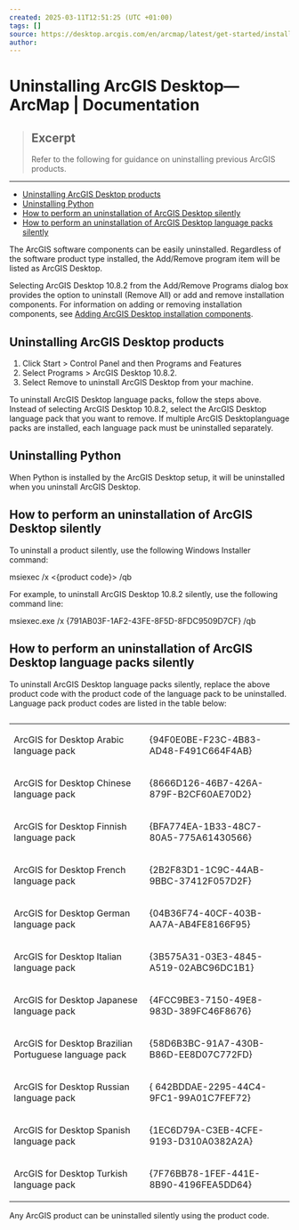 ```yaml
---
created: 2025-03-11T12:51:25 (UTC +01:00)
tags: []
source: https://desktop.arcgis.com/en/arcmap/latest/get-started/installation-guide/uninstalling.htm
author: 
---
```

# Uninstalling ArcGIS Desktop—ArcMap | Documentation

> ## Excerpt
> Refer to the following for guidance on uninstalling previous ArcGIS products.

---
-   [Uninstalling ArcGIS Desktop products](https://desktop.arcgis.com/en/arcmap/latest/get-started/installation-guide/uninstalling.htm#GUID-914BA229-3DAA-4C32-8E39-899423A7059A)
-   [Uninstalling Python](https://desktop.arcgis.com/en/arcmap/latest/get-started/installation-guide/uninstalling.htm#ESRI_SECTION1_2687B0D4689443D79561E7CA0877077D)
-   [How to perform an uninstallation of ArcGIS Desktop silently](https://desktop.arcgis.com/en/arcmap/latest/get-started/installation-guide/uninstalling.htm#ESRI_SECTION1_5A3562353C60436893C9AAFB19B9583C)
-   [How to perform an uninstallation of ArcGIS Desktop language packs silently](https://desktop.arcgis.com/en/arcmap/latest/get-started/installation-guide/uninstalling.htm#ESRI_SECTION1_721995B8505042BD881ECCC5BF7AA8FE)

The ArcGIS software components can be easily uninstalled. Regardless of the software product type installed, the Add/Remove program item will be listed as ArcGIS Desktop.

Selecting ArcGIS Desktop 10.8.2 from the Add/Remove Programs dialog box provides the option to uninstall (Remove All) or add and remove installation components. For information on adding or removing installation components, see [Adding ArcGIS Desktop installation components](https://desktop.arcgis.com/en/arcmap/latest/get-started/installation-guide/adding-additional-installation-components.htm).

## Uninstalling ArcGIS Desktop products

1.  Click Start \> Control Panel and then Programs and Features
2.  Select Programs > ArcGIS Desktop 10.8.2.
3.  Select Remove to uninstall ArcGIS Desktop from your machine.

To uninstall ArcGIS Desktop language packs, follow the steps above. Instead of selecting ArcGIS Desktop 10.8.2, select the ArcGIS Desktop language pack that you want to remove. If multiple ArcGIS Desktoplanguage packs are installed, each language pack must be uninstalled separately.

## Uninstalling Python

When Python is installed by the ArcGIS Desktop setup, it will be uninstalled when you uninstall ArcGIS Desktop.

## How to perform an uninstallation of ArcGIS Desktop silently

To uninstall a product silently, use the following Windows Installer command:

msiexec /x <{product code}> /qb

For example, to uninstall ArcGIS Desktop 10.8.2 silently, use the following command line:

msiexec.exe /x {791AB03F-1AF2-43FE-8F5D-8FDC9509D7CF} /qb

## How to perform an uninstallation of ArcGIS Desktop language packs silently

To uninstall ArcGIS Desktop language packs silently, replace the above product code with the product code of the language pack to be uninstalled. Language pack product codes are listed in the table below:

<table><colgroup width="*"></colgroup><colgroup width="*"></colgroup><tbody><tr><td outputclass="" rowspan="1" colspan="1"><p id="GUID-9FE7E0C1-E814-4EBC-8831-7952D887188D">ArcGIS for Desktop Arabic language pack</p></td><td outputclass="" rowspan="1" colspan="1"><p id="GUID-B580D74E-D39F-4B2E-A101-B9689D2A6EB7">{94F0E0BE-F23C-4B83-AD48-F491C664F4AB}</p></td></tr><tr><td outputclass="" rowspan="1" colspan="1"><p id="GUID-A6A1AC60-91A5-460F-BD74-1495AA1FFBA2">ArcGIS for Desktop Chinese language pack</p></td><td outputclass="" rowspan="1" colspan="1"><p id="GUID-F6A1C834-B370-411C-9791-2EF9F3BF5B64">{8666D126-46B7-426A-879F-B2CF60AE70D2}</p></td></tr><tr><td outputclass="" rowspan="1" colspan="1"><p id="GUID-88735B74-9E48-45BB-9F99-BC60E01EE262">ArcGIS for Desktop Finnish language pack</p></td><td outputclass="" rowspan="1" colspan="1"><p id="GUID-72CD3152-74CE-4125-BAC5-9B5C0475CB18">{BFA774EA-1B33-48C7-80A5-775A61430566}</p></td></tr><tr><td outputclass="" rowspan="1" colspan="1"><p id="GUID-502FBAA3-D255-469B-8D2A-F81E23DAE628">ArcGIS for Desktop French language pack</p></td><td outputclass="" rowspan="1" colspan="1"><p id="GUID-8F7AE922-7EFA-40E5-B891-4F565D6CD962">{2B2F83D1-1C9C-44AB-9BBC-37412F057D2F}</p></td></tr><tr><td outputclass="" rowspan="1" colspan="1"><p id="GUID-20809D8A-8BD7-479D-A9D0-1EE1A1447555">ArcGIS for Desktop German language pack</p></td><td outputclass="" rowspan="1" colspan="1"><p id="GUID-2A6D66C3-E741-420B-806C-71AFDF3BDDD5">{04B36F74-40CF-403B-AA7A-AB4FE8166F95}</p></td></tr><tr><td outputclass="" rowspan="1" colspan="1"><p id="GUID-EF0E19E8-FD38-4A84-B0D9-A7BADF250A53">ArcGIS for Desktop Italian language pack</p></td><td outputclass="" rowspan="1" colspan="1"><p id="GUID-76019052-37D7-4E3C-876F-3DB3C89BE1F4">{3B575A31-03E3-4845-A519-02ABC96DC1B1}</p></td></tr><tr><td outputclass="" rowspan="1" colspan="1"><p id="GUID-974F2329-E908-4D27-8914-057F6958CB4D">ArcGIS for Desktop Japanese language pack</p></td><td outputclass="" rowspan="1" colspan="1"><p id="GUID-2CFC5197-941E-4B2F-9476-09B3715F47DD">{4FCC9BE3-7150-49E8-983D-389FC46F8676}</p></td></tr><tr><td outputclass="" rowspan="1" colspan="1"><p id="GUID-AF4E788D-7007-4F81-A998-7F2D0C88EAC6">ArcGIS for Desktop Brazilian Portuguese language pack</p></td><td outputclass="" rowspan="1" colspan="1"><p id="GUID-10254C4B-4B8B-44F7-9BD5-368998F21354">{58D6B3BC-91A7-430B-B86D-EE8D07C772FD}</p></td></tr><tr><td outputclass="" rowspan="1" colspan="1"><p id="GUID-4FE72E61-1C9C-4E28-8EF6-1E48D8A4C245">ArcGIS for Desktop Russian language pack</p></td><td outputclass="" rowspan="1" colspan="1"><p id="GUID-4E9C2A2B-9BE7-4C2D-B993-5F0BC561B5A6">{ 642BDDAE-2295-44C4-9FC1-99A01C7FEF72}</p></td></tr><tr><td outputclass="" rowspan="1" colspan="1"><p id="GUID-FEEA2BEC-0B52-426B-924C-86D42AE330E9">ArcGIS for Desktop Spanish language pack</p></td><td outputclass="" rowspan="1" colspan="1"><p id="GUID-CCCB7E1C-1517-4FAB-8CD1-88FF8BCB2CE9">{1EC6D79A-C3EB-4CFE-9193-D310A0382A2A}</p></td></tr><tr><td outputclass="" rowspan="1" colspan="1"><p id="GUID-B98339A1-94EA-4953-B6E5-9CB2179118C6">ArcGIS for Desktop Turkish language pack</p></td><td outputclass="" rowspan="1" colspan="1"><p id="GUID-DB1AEC03-358B-4079-99F9-D96207305FF2">{7F76BB78-1FEF-441E-8B90-4196FEA5DD64}</p></td></tr></tbody><caption></caption></table>

Any ArcGIS product can be uninstalled silently using the product code.

